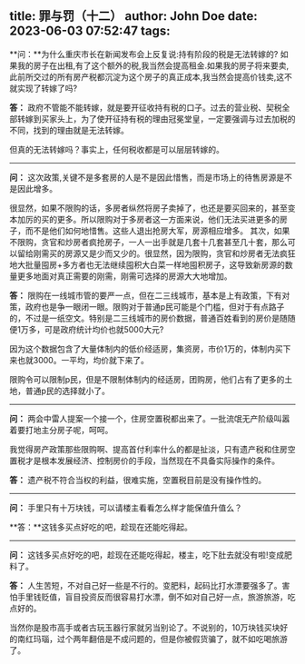title: 罪与罚（十二）
author: John Doe
date: 2023-06-03 07:52:47
tags:
---
**问：**为什么重庆市长在新闻发布会上反复说:<!--more-->持有阶段的税是无法转嫁的? 如果我的房子在出租,有了这个额外的税,我当然会提高租金.如果我的房子将来要卖,此前所交过的所有房产税都沉淀为这个房子的真正成本,我当然会提高价钱卖,这不就实现了转嫁了吗?

**答：** 政府不管能不能转嫁，就是要开征收持有税的口子。过去的营业税、契税全部转嫁到买家头上，为了使开征持有税的理由冠冕堂皇，一定要强调与过去加税的不同，找到的理由就是无法转嫁。

但真的无法转嫁吗？事实上，任何税收都是可以层层转嫁的。
- - -
**问：** 这次政策,关键不是多套房的人是不是因此惜售，而是市场上的待售房源是不是因此增多。

很显然，如果不限购的话，多房者纵然将房子卖掉了，也还是要买回来的，甚至变本加厉的买的更多。所以限购对于多房者这一方面来说，他们无法买进更多的房子，而不是他们如何地惜售。这些人退出抢房大军，房源相应增多。
其次，如果不限购，贪官和炒房者疯抢房子，一人一出手就是几套十几套甚至几十套，那么可以留给刚需买的房源又是少而又少的。很显然，因为限购，贪官和炒房者无法疯狂地大批量囤房+多方者也无法继续囤积大白菜一样地囤积房子，这导致新房源的数量更多地面对真正需要的刚需，刚需可选择的房源大大地增加。

**答：** 限购在一线城市管的要严一点，但在二三线城市，基本是上有政策，下有对策，政府也是争一眼闭一眼。限购对于普通p民可能是个门槛，但对于有点路子的，不过是一纸空文。特别是二三线城市的房价数据，普通百姓看到的房价是随随便1万多，可是政府统计均价也就5000大元?

因为这个数据包含了大量体制内的低价经适房，集资房，市价1万的，体制内买下来也就3000。一平均，均价就下来了。

限购令可以限制p民，但是不限制体制内的经适房，团购房，他们占有了更多的土地，普通p民的选择就小了。
- - -
**问：** 两会中雷人提案一个接一个，住房空置税都出来了。一批流氓无产阶级叫嚣着要打地主分房子呢，呵呵。

我觉得房产政策那些限购啊、提高首付利率什么的都是扯淡，只有遗产税和住房空置税才是根本发展经济、控制房价的手段，当然现在不具备实际操作的条件。

**答：** 遗产税不符合当权的利益，很难实施，空置税目前是没有操作性的。
- - -
**问：** 手里只有十万块钱，可以请楼主看看怎么样才能保值升值么？

**答：**这钱多买点好吃的吧，趁现在还能吃得起。
- - -
**问：** 这钱多买点好吃的吧，趁现在还能吃得起，楼主，吃下肚去就没有啦!变成肥料了。

**答：** 人生苦短，不对自己好一些是不行的。变肥料，起码比打水漂要强多了。害怕手里钱贬值，盲目投资反而很容易打水漂，倒不如对自己好一点，旅游旅游，吃点好的。

当然你是股市高手或者古玩玉器行家就另当别论了。不说别的，10万块钱买块好的南红玛瑙，过个两年翻倍是不成问题的，但是你被假货骗了，就不如吃喝旅游了。